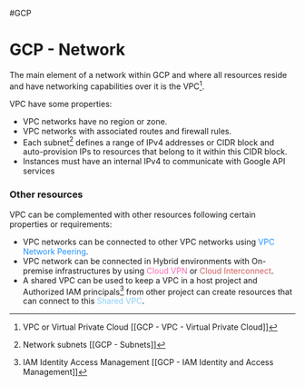 #GCP 

# GCP - Network

The main element of a network within GCP and where all resources reside and have networking capabilities over it is the VPC[^1]. 

VPC have some properties: 

* VPC networks have no region or zone. 
* VPC networks with associated routes and firewall rules. 
* Each subnet[^3] defines a range of IPv4 addresses or CIDR block and auto-provision IPs to resources that belong to it within this CIDR block. 
* Instances must have an internal IPv4 to communicate with Google API services

### Other resources

VPC can be complemented with other resources following certain properties or requirements: 

* VPC networks can be connected to other VPC networks using <span style="color:DodgerBlue;">VPC Network Peering</span>. 
* VPC network can be connected in Hybrid environments with On-premise infrastructures by using <span style="color:HotPink;">Cloud VPN</span> or <span style="color:IndianRed;">Cloud Interconnect</span>. 
* A shared VPC can be used to keep a VPC in a host project and Authorized IAM principals[^2] from other project can create resources that can connect to this <span style="color:LightSkyBlue;">Shared VPC</span>. 


[^1]: VPC or Virtual Private Cloud [[GCP - VPC - Virtual Private Cloud]]
[^2]: IAM Identity Access Management [[GCP - IAM Identity and Access Management]]
[^3]: Network subnets [[GCP - Subnets]]